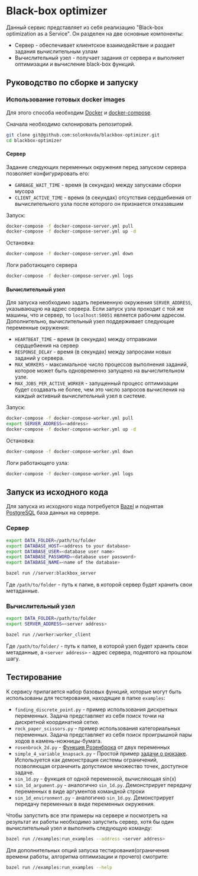 # Black-box optimizer
Данный сервис представляет из себя реализацию "Black-box optimization as a Service". Он разделен на две основные
компоненты:

* Сервер - обеспечивает клиентское взаимодействие и раздает задания вычислительным узлам
* Вычислительный узел - получает задания от сервера и выполняет оптимизации и вычисление black-box функций. 
## Руководство по сборке и запуску
### Использование готовых docker images
Для этого способа необходим [Docker](https://www.docker.com/) и [docker-compose](https://docs.docker.com/compose/).

Сначала необходимо склонировать репозиторий.
```bash
git clone git@github.com:solonkovda/blackbox-optimizer.git
cd blackbox-optimizer
```
#### Сервер
Задание следующих переменных окружения перед запуском сервера позволяет конфигурировать его:
* `GARBAGE_WAIT_TIME` - время (в секундах) между запусками сборки мусора
* `CLIENT_ACTIVE_TIME` - время (в секундах) отсутствия сердцебиения от вычислительного узла после которого он признается
отказавшим

Запуск:
```bash
docker-compose -f docker-compose-server.yml pull
docker-compose -f docker-compose-server.yml up -d
```
Остановка:
```bash
docker-compose -f docker-compose-server.yml down
```
Логи работающего сервера
```bash
docker-compose -f docker-compose-server.yml logs
```
#### Вычислительный узел
Для запуска необходимо задать переменную окружения `SERVER_ADDRESS`, указывающую на адрес сервера.
Если запуск узла проходит с той же машины, что и сервер, то `localhost:50051` является рабочим адресом. Дополнительно, 
вычислительный узел поддерживает следующие переменные окружения:
* `HEARTBEAT_TIME` - время (в секундах) между отправками сердцебиения на сервер
* `RESPONSE_DELAY` - время (в секундах) между запросами новых заданий у сервера.
* `MAX_WORKERS` - максимальное число процессов выполнения заданий, которое может быть одновременно запущено на
вычислительном узле.
* `MAX_JOBS_PER_ACTIVE_WORKER` - запущенный процесс оптимизации будет создавать не более, чем это число запросов
вычисления на каждый активный вычислительный узел в системе. 

Запуск:
```bash
docker-compose -f docker-compose-worker.yml pull
export SERVER_ADDRESS=<address>
docker-compose -f docker-compose-worker.yml up -d
```
Остановка:
```bash
docker-compose -f docker-compose-worker.yml down
```
Логи работающего узла:
```bash
docker-compose -f docker-compose-worker.yml logs
```
## Запуск из исходного кода
Для запуска из исходного кода потребуется [Bazel](https://bazel.build/) и поднятая
[PostgreSQL](https://www.postgresql.org/) база данных на сервере.
### Сервер
```bash
export DATA_FOLDER=/path/to/folder
export DATABASE_HOST=<address to your database>
export DATABASE_USER=<database user name>
export DATABASE_PASSWORD=<database user password>
export DATABASE_NAME=<name of the database>

bazel run //server:blackbox_server
```
Где `/path/to/folder` - путь к папке, в которой сервер будет хранить свои метаданные.
### Вычислительный узел
```bash
export DATA_FOLDER=/path/to/folder
export SERVER_ADDRESS=<server address>

bazel run //worker:worker_client
```
Где `/path/to/folder/` - путь к папке, в которой узел будет хранить свои метаданные, а `<server address>` - адрес
сервера, поднятого на прошлом шагу.
## Тестирование
К сервису прилагается набор базовых функций, которые могут быть использованы для тестирования, находящие в папке 
`examples`:
* `finding_discrete_point.py` - пример использования дискретных переменных. Задача представляет из себя поиск точки на
дискретной координатной сетке.
* `rock_paper_scissors.py` - пример использования категориальных переменных. Задача представляет из себя поиск
проигрышной пары ходов в камень-ножницы-бумага.
* `rosenbrock_2d.py` - [Функция Розенброка](https://en.wikipedia.org/wiki/Rosenbrock_function) от двух переменных
* `simple_4_variable_knapsack.py` - Простой пример [задачи о рюкзаке](https://en.wikipedia.org/wiki/Knapsack_problem).
Используется как демонстрация системы ограничений, позволяющая ограничить допустимое множество точек, доступное задаче. 
* `sin_1d.py` - функция от одной переменной, вычисляющая sin(x)
* `sin_1d_argument.py` - аналогично `sin_1d.py`. Демонстрирует передачу переменных в виде аргументов командной строки
* `sin_1d_environment.py` - аналогично `sin_1d.py`. Демонстрирует передачу переменных в виде переменных окружения.

Чтобы запустить все эти примеры на сервере и посмотреть на результат их работы необходимо запустить сервер, хотя бы один
 вычислительный узел и выполнить
следующую команду:
```bash
bazel run //examples:run_examples --address <server address>
```
Для дополнительных опций запуска тестирования(ограничения времени работы, алгоритма оптимизации и прочего) смотрите:
```bash
bazel run //examples:run_examples --help
```
